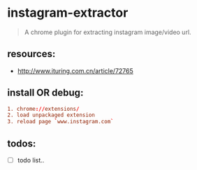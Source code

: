 # instagram-extractor
> A chrome plugin for extracting instagram  image/video url.


## resources:
+ http://www.ituring.com.cn/article/72765

## install OR debug:
```conf
1. chrome://extensions/
2. load unpackaged extension
3. reload page `www.instagram.com`
```

## todos:
- [ ] todo list..
